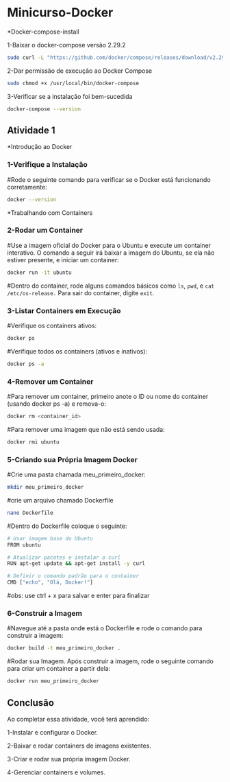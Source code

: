 # Minicurso-Docker

*Docker-compose-install

1-Baixar o docker-compose versão 2.29.2
```bash
sudo curl -L "https://github.com/docker/compose/releases/download/v2.29.2/docker-compose-$(uname -s)-$(uname -m)" -o /usr/local/bin/docker-compose
```
2-Dar permissão de execução ao Docker Compose
```bash
sudo chmod +x /usr/local/bin/docker-compose
```
3-Verificar se a instalação foi bem-sucedida
```bash
docker-compose --version
```

## Atividade 1

*Introdução ao Docker

### 1-Verifique a Instalação

#Rode o seguinte comando para verificar se o Docker está funcionando corretamente:
```bash
docker --version
```
*Trabalhando com Containers

### 2-Rodar um Container

#Use a imagem oficial do Docker para o Ubuntu e execute um container interativo. O comando a seguir irá baixar a imagem do Ubuntu, se ela não estiver presente, e iniciar um container:
```bash
docker run -it ubuntu
```
#Dentro do container, rode alguns comandos básicos como `ls`, `pwd`, e `cat` `/etc/os-release.`
Para sair do container, digite `exit`.

### 3-Listar Containers em Execução

#Verifique os containers ativos:
```bash
docker ps
```
#Verifique todos os containers (ativos e inativos):
```bash
docker ps -a
```

### 4-Remover um Container

#Para remover um container, primeiro anote o ID ou nome do container (usando docker ps -a) e remova-o:
```bash
docker rm <container_id>
```
#Para remover uma imagem que não está sendo usada:
```bash
docker rmi ubuntu
```

### 5-Criando sua Própria Imagem Docker

#Crie uma pasta chamada meu_primeiro_docker: 
```bash
mkdir meu_primeiro_docker
```
#crie um arquivo chamado Dockerfile
```bash
nano Dockerfile
```
#Dentro do Dockerfile coloque o seguinte:
```bash
# Usar imagem base do Ubuntu
FROM ubuntu

# Atualizar pacotes e instalar o curl
RUN apt-get update && apt-get install -y curl

# Definir o comando padrão para o container
CMD ["echo", "Olá, Docker!"]
```
#obs: use ctrl + x para salvar e enter para finalizar 

### 6-Construir a Imagem

#Navegue até a pasta onde está o Dockerfile e rode o comando para construir a imagem:
```bash
docker build -t meu_primeiro_docker .
```
#Rodar sua Imagem. Após construir a imagem, rode o seguinte comando para criar um container a partir dela:
```bash
docker run meu_primeiro_docker
```
## Conclusão

Ao completar essa atividade, você terá aprendido:

1-Instalar e configurar o Docker.

2-Baixar e rodar containers de imagens existentes.

3-Criar e rodar sua própria imagem Docker.

4-Gerenciar containers e volumes.
